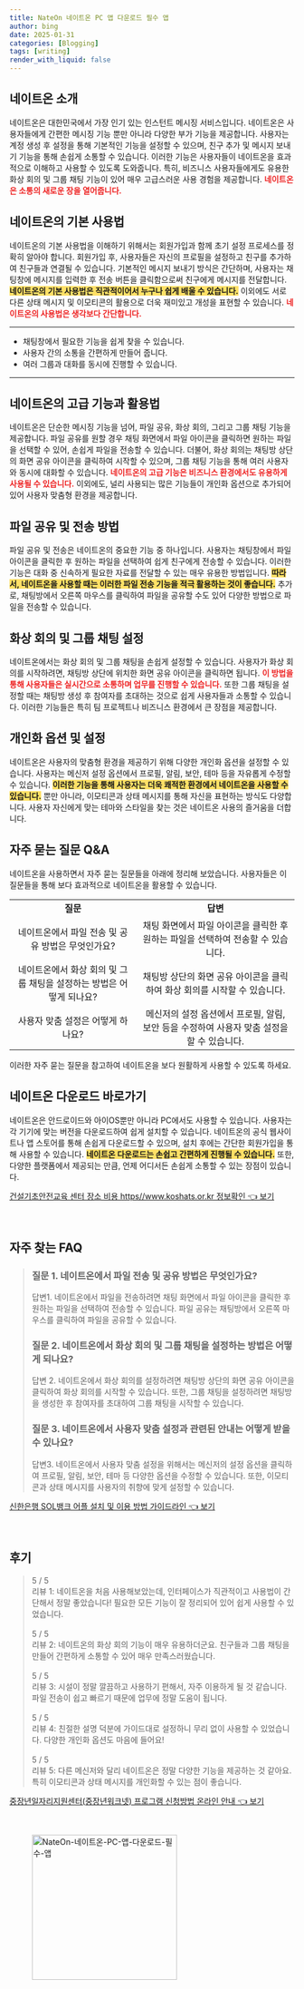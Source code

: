 ```yaml
---
title: NateOn 네이트온 PC 앱 다운로드 필수 앱
author: bing
date: 2025-01-31
categories: [Blogging]
tags: [writing]
render_with_liquid: false
---
```



<h2 id='네이트온_소개'>네이트온 소개</h2>

<p>네이트온은 대한민국에서 가장 인기 있는 인스턴트 메시징 서비스입니다. 네이트온은 사용자들에게 간편한 메시징 기능 뿐만 아니라 다양한 부가 기능을 제공합니다. 사용자는 계정 생성 후 설정을 통해 기본적인 기능을 설정할 수 있으며, 친구 추가 및 메시지 보내기 기능을 통해 손쉽게 소통할 수 있습니다. 이러한 기능은 사용자들이 네이트온을 효과적으로 이해하고 사용할 수 있도록 도와줍니다. 특히, 비즈니스 사용자들에게도 유용한 화상 회의 및 그룹 채팅 기능이 있어 매우 고급스러운 사용 경험을 제공합니다. <b><span style="color: #ee2323;">네이트온은 소통의 새로운 장을 열어줍니다.</span></b></p>

<h2 id='네이트온의_기본_사용법'>네이트온의 기본 사용법</h2>

<p>네이트온의 기본 사용법을 이해하기 위해서는 회원가입과 함께 초기 설정 프로세스를 정확히 알아야 합니다. 회원가입 후, 사용자들은 자신의 프로필을 설정하고 친구를 추가하여 친구들과 연결될 수 있습니다. 기본적인 메시지 보내기 방식은 간단하며, 사용자는 채팅창에 메시지를 입력한 후 전송 버튼을 클릭함으로써 친구에게 메시지를 전달합니다. <b><span style="background-color: #ffe066;">네이트온의 기본 사용법은 직관적이어서 누구나 쉽게 배울 수 있습니다.</span></b> 이외에도 서로 다른 상태 메시지 및 이모티콘의 활용으로 더욱 재미있고 개성을 표현할 수 있습니다. <b><span style="color: #ee2323;">네이트온의 사용법은 생각보다 간단합니다.</span></b></p>

<hr />

<ul>
    <li>채팅창에서 필요한 기능을 쉽게 찾을 수 있습니다.</li>
    <li>사용자 간의 소통을 간편하게 만들어 줍니다.</li>
    <li>여러 그룹과 대화를 동시에 진행할 수 있습니다.</li>
</ul>

<hr />

<h2 id='고급_기능_및_활용법'>네이트온의 고급 기능과 활용법</h2>

<p>네이트온은 단순한 메시징 기능을 넘어, 파일 공유, 화상 회의, 그리고 그룹 채팅 기능을 제공합니다. 파일 공유를 원할 경우 채팅 화면에서 파일 아이콘을 클릭하면 원하는 파일을 선택할 수 있어, 손쉽게 파일을 전송할 수 있습니다. 더불어, 화상 회의는 채팅방 상단의 화면 공유 아이콘을 클릭하여 시작할 수 있으며, 그룹 채팅 기능을 통해 여러 사용자와 동시에 대화할 수 있습니다. <b><span style="color: #ee2323;">네이트온의 고급 기능은 비즈니스 환경에서도 유용하게 사용될 수 있습니다.</span></b> 이외에도, 널리 사용되는 많은 기능들이 개인화 옵션으로 추가되어 있어 사용자 맞춤형 환경을 제공합니다.</p>

<h2 id='파일_공유_및_전송_방법'>파일 공유 및 전송 방법</h2>

<p>파일 공유 및 전송은 네이트온의 중요한 기능 중 하나입니다. 사용자는 채팅창에서 파일 아이콘을 클릭한 후 원하는 파일을 선택하여 쉽게 친구에게 전송할 수 있습니다. 이러한 기능은 대화 중 신속하게 필요한 자료를 전달할 수 있는 매우 유용한 방법입니다. <b><span style="background-color: #ffe066;">따라서, 네이트온을 사용할 때는 이러한 파일 전송 기능을 적극 활용하는 것이 좋습니다.</span></b> 추가로, 채팅방에서 오른쪽 마우스를 클릭하여 파일을 공유할 수도 있어 다양한 방법으로 파일을 전송할 수 있습니다. </p>

<h2 id='화상_회의_및_그룹_채팅_설정'>화상 회의 및 그룹 채팅 설정</h2>

<p>네이트온에서는 화상 회의 및 그룹 채팅을 손쉽게 설정할 수 있습니다. 사용자가 화상 회의를 시작하려면, 채팅방 상단에 위치한 화면 공유 아이콘을 클릭하면 됩니다. <b><span style="color: #ee2323;">이 방법을 통해 사용자들은 실시간으로 소통하며 업무를 진행할 수 있습니다.</span></b> 또한 그룹 채팅을 설정할 때는 채팅방 생성 후 참여자를 초대하는 것으로 쉽게 사용자들과 소통할 수 있습니다. 이러한 기능들은 특히 팀 프로젝트나 비즈니스 환경에서 큰 장점을 제공합니다.</p>

<h2 id='개인화_옵션_및_설정'>개인화 옵션 및 설정</h2>

<p>네이트온은 사용자의 맞춤형 환경을 제공하기 위해 다양한 개인화 옵션을 설정할 수 있습니다. 사용자는 메신저 설정 옵션에서 프로필, 알림, 보안, 테마 등을 자유롭게 수정할 수 있습니다. <b><span style="background-color: #ffe066;">이러한 기능을 통해 사용자는 더욱 쾌적한 환경에서 네이트온을 사용할 수 있습니다.</span></b> 뿐만 아니라, 이모티콘과 상태 메시지를 통해 자신을 표현하는 방식도 다양합니다. 사용자 자신에게 맞는 테마와 스타일을 찾는 것은 네이트온 사용의 즐거움을 더합니다.</p>

<h2 id='자주_묻는_질문_QNA'>자주 묻는 질문 Q&A</h2>

<p>네이트온을 사용하면서 자주 묻는 질문들을 아래에 정리해 보았습니다. 사용자들은 이 질문들을 통해 보다 효과적으로 네이트온을 활용할 수 있습니다.</p>

<table>
    <tr>
        <td style="text-align: center; height: 17px;"><b>질문</b></td>
        <td style="text-align: center;"><b>답변</b></td>
    </tr>
    <tr>
        <td style="text-align: center; height: 17px;">네이트온에서 파일 전송 및 공유 방법은 무엇인가요?</td>
        <td style="text-align: center; height: 17px;">채팅 화면에서 파일 아이콘을 클릭한 후 원하는 파일을 선택하여 전송할 수 있습니다.</td>
    </tr>
    <tr>
        <td style="text-align: center; height: 17px;">네이트온에서 화상 회의 및 그룹 채팅을 설정하는 방법은 어떻게 되나요?</td>
        <td style="text-align: center; height: 17px;">채팅방 상단의 화면 공유 아이콘을 클릭하여 화상 회의를 시작할 수 있습니다.</td>
    </tr>
    <tr>
        <td style="text-align: center; height: 17px;">사용자 맞춤 설정은 어떻게 하나요?</td>
        <td style="text-align: center; height: 17px;">메신저의 설정 옵션에서 프로필, 알림, 보안 등을 수정하여 사용자 맞춤 설정을 할 수 있습니다.</td>
    </tr>
</table>

<p>이러한 자주 묻는 질문을 참고하여 네이트온을 보다 원활하게 사용할 수 있도록 하세요.</p>

<h2 id='네이트온_다운로드'>네이트온 다운로드 바로가기</h2>

<p>네이트온은 안드로이드와 아이OS뿐만 아니라 PC에서도 사용할 수 있습니다. 사용자는 각 기기에 맞는 버전을 다운로드하여 쉽게 설치할 수 있습니다. 네이트온의 공식 웹사이트나 앱 스토어를 통해 손쉽게 다운로드할 수 있으며, 설치 후에는 간단한 회원가입을 통해 사용할 수 있습니다. <b><span style="background-color: #ffe066;">네이트온 다운로드는 손쉽고 간편하게 진행될 수 있습니다.</span></b> 또한, 다양한 플랫폼에서 제공되는 만큼, 언제 어디서든 손쉽게 소통할 수 있는 장점이 있습니다.</p>


<p><a class="click-button" title="건설기초안전교육 센터 장소 비용 https//www.koshats.or.kr 정보확인" href="https://greenforu.github.io/posts/%EA%B1%B4%EC%84%A4%EA%B8%B0%EC%B4%88%EC%95%88%EC%A0%84%EA%B5%90%EC%9C%A1-%EC%84%BC%ED%84%B0-%EC%9E%A5%EC%86%8C-%EB%B9%84%EC%9A%A9-httpswww.koshats.or.kr-%EC%A0%95%EB%B3%B4%ED%99%95%EC%9D%B8/" rel="dofollow">건설기초안전교육 센터 장소 비용 https//www.koshats.or.kr 정보확인 👈 보기</a></p><br>
<h2 id='자주_찾는_FAQ'>자주 찾는 FAQ</h2>
<div itemscope="" itemtype="https://schema.org/FAQPage"> 
<blockquote> 
<div itemscope="" itemprop="mainEntity" itemtype="https://schema.org/Question"> 
<h3 itemprop="name">질문 1. 네이트온에서 파일 전송 및 공유 방법은 무엇인가요?</h3> 
<div itemscope="" itemprop="acceptedAnswer" itemtype="https://schema.org/Answer"> 
<span itemprop="text"> 
<p>답변1. 네이트온에서 파일을 전송하려면 채팅 화면에서 파일 아이콘을 클릭한 후 원하는 파일을 선택하여 전송할 수 있습니다. 파일 공유는 채팅방에서 오른쪽 마우스를 클릭하여 파일을 공유할 수 있습니다.</p> 
</span> 
</div> 
</div> 
<div itemscope="" itemprop="mainEntity" itemtype="https://schema.org/Question"> 
<h3 itemprop="name">질문 2. 네이트온에서 화상 회의 및 그룹 채팅을 설정하는 방법은 어떻게 되나요?</h3> 
<div itemscope="" itemprop="acceptedAnswer" itemtype="https://schema.org/Answer"> 
<span itemprop="text"> 
<p>답변 2. 네이트온에서 화상 회의를 설정하려면 채팅방 상단의 화면 공유 아이콘을 클릭하여 화상 회의를 시작할 수 있습니다. 또한, 그룹 채팅을 설정하려면 채팅방을 생성한 후 참여자를 초대하여 그룹 채팅을 시작할 수 있습니다.</p> 
</span> 
</div> 
</div> 
<div itemscope="" itemprop="mainEntity" itemtype="https://schema.org/Question"> 
<h3 itemprop="name">질문 3. 네이트온에서 사용자 맞춤 설정과 관련된 안내는 어떻게 받을 수 있나요?</h3> 
<div itemscope="" itemprop="acceptedAnswer" itemtype="https://schema.org/Answer"> 
<span itemprop="text"> 
<p>답변3. 네이트온에서 사용자 맞춤 설정을 위해서는 메신저의 설정 옵션을 클릭하여 프로필, 알림, 보안, 테마 등 다양한 옵션을 수정할 수 있습니다. 또한, 이모티콘과 상태 메시지를 사용자의 취향에 맞게 설정할 수 있습니다.</p> 
</span> 
</div> 
</div> 
</blockquote> 
</div>
<p><a class="click-button" title="신한은행 SOL뱅크 어플 설치 및 이용 방법 가이드라인" href="https://greenforu.github.io/posts/%EC%8B%A0%ED%95%9C%EC%9D%80%ED%96%89-SOL%EB%B1%85%ED%81%AC-%EC%96%B4%ED%94%8C-%EC%84%A4%EC%B9%98-%EB%B0%8F-%EC%9D%B4%EC%9A%A9-%EB%B0%A9%EB%B2%95-%EA%B0%80%EC%9D%B4%EB%93%9C%EB%9D%BC%EC%9D%B8/" rel="dofollow">신한은행 SOL뱅크 어플 설치 및 이용 방법 가이드라인 👈 보기</a></p><br>
<h2 id='후기'>후기</h2>
<div itemscope itemtype="https://schema.org/Product">
  <blockquote>
  <div itemprop="review" itemscope itemtype="https://schema.org/Review">
      <div itemprop="reviewRating" itemscope itemtype="https://schema.org/Rating"> <span itemprop="ratingValue">5</span> / <span itemprop="bestRating">5</span> </div>
      <span itemprop="reviewBody">리뷰 1: 네이트온을 처음 사용해보았는데, 인터페이스가 직관적이고 사용법이 간단해서 정말 좋았습니다! 필요한 모든 기능이 잘 정리되어 있어 쉽게 사용할 수 있었습니다.</span>
  </div>
  <br>
  <div itemprop="review" itemscope itemtype="https://schema.org/Review">
      <div itemprop="reviewRating" itemscope itemtype="https://schema.org/Rating"> <span itemprop="ratingValue">5</span> / <span itemprop="bestRating">5</span> </div>
      <span itemprop="reviewBody">리뷰 2: 네이트온의 화상 회의 기능이 매우 유용하더군요. 친구들과 그룹 채팅을 만들어 간편하게 소통할 수 있어 매우 만족스러웠습니다.</span>
  </div>
  <br>
  <div itemprop="review" itemscope itemtype="https://schema.org/Review">
      <div itemprop="reviewRating" itemscope itemtype="https://schema.org/Rating"> <span itemprop="ratingValue">5</span> / <span itemprop="bestRating">5</span> </div>
      <span itemprop="reviewBody">리뷰 3: 시설이 정말 깔끔하고 사용하기 편해서, 자주 이용하게 될 것 같습니다. 파일 전송이 쉽고 빠르기 때문에 업무에 정말 도움이 됩니다.</span>
  </div>
  <br>
  <div itemprop="review" itemscope itemtype="https://schema.org/Review">
      <div itemprop="reviewRating" itemscope itemtype="https://schema.org/Rating"> <span itemprop="ratingValue">5</span> / <span itemprop="bestRating">5</span> </div>
      <span itemprop="reviewBody">리뷰 4: 친절한 설명 덕분에 가이드대로 설정하니 무리 없이 사용할 수 있었습니다. 다양한 개인화 옵션도 마음에 들어요!</span>
  </div>
  <br>
  <div itemprop="review" itemscope itemtype="https://schema.org/Review">
      <div itemprop="reviewRating" itemscope itemtype="https://schema.org/Rating"> <span itemprop="ratingValue">5</span> / <span itemprop="bestRating">5</span> </div>
      <span itemprop="reviewBody">리뷰 5: 다른 메신저와 달리 네이트온은 정말 다양한 기능을 제공하는 것 같아요. 특히 이모티콘과 상태 메시지를 개인화할 수 있는 점이 좋습니다.</span>
  </div>
  </blockquote>
</div>
<p><a class="click-button" title="중장년일자리지원센터(중장년워크넷) 프로그램 신청방법 온라인 안내" href="https://greenforu.github.io/posts/%EC%A4%91%EC%9E%A5%EB%85%84%EC%9D%BC%EC%9E%90%EB%A6%AC%EC%A7%80%EC%9B%90%EC%84%BC%ED%84%B0(%EC%A4%91%EC%9E%A5%EB%85%84%EC%9B%8C%ED%81%AC%EB%84%B7)-%ED%94%84%EB%A1%9C%EA%B7%B8%EB%9E%A8-%EC%8B%A0%EC%B2%AD%EB%B0%A9%EB%B2%95-%EC%98%A8%EB%9D%BC%EC%9D%B8-%EC%95%88%EB%82%B4/" rel="dofollow">중장년일자리지원센터(중장년워크넷) 프로그램 신청방법 온라인 안내 👈 보기</a></p><br>
<figure class="image"><img src="https://greenforu.github.io/assets/img/thumbnail/NateOn-네이트온-PC-앱-다운로드-필수-앱.webp" alt="NateOn-네이트온-PC-앱-다운로드-필수-앱" width="256" height="256"></figure>